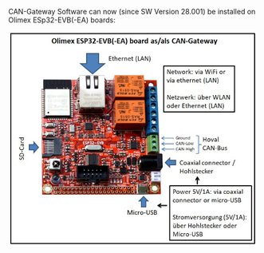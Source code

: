 CAN-Gateway Software can now (since SW Version 28.001) be installed on Olimex ESp32-EVB(-EA) boards:

<img src="olimex_as_cangw.jpg" width="500" />
